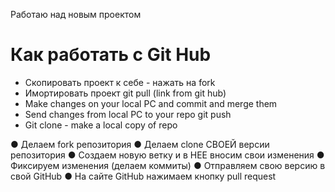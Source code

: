 Работаю над новым проектом
# Как работать с Git Hub

- Скопировать проект к себе - нажать на fork
- Имортировать проект git pull (link from git hub)
- Make changes on your local PC and commit and merge them
- Send changes from local PC to your repo git push
- Git clone - make a local copy of repo

● Делаем fork репозитория
● Делаем clone СВОЕЙ версии репозитория
● Создаем новую ветку и в НЕЕ вносим свои изменения
● Фиксируем изменения (делаем коммиты)
● Отправляем свою версию в свой GitHub
● На сайте GitHub нажимаем кнопку pull request 